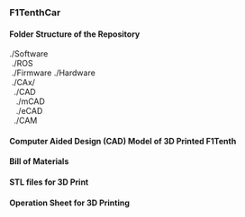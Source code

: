 ### F1TenthCar

#### Folder Structure of the Repository
./Software  
&nbsp;./ROS  
&nbsp;./Firmware
./Hardware  
&nbsp;./CAx/  
&nbsp;&nbsp;./CAD  
&nbsp;&nbsp;&nbsp;./mCAD  
&nbsp;&nbsp;&nbsp;./eCAD  
&nbsp;&nbsp;./CAM  

#### Computer Aided Design (CAD) Model of 3D Printed F1Tenth

#### Bill of Materials

#### STL files for 3D Print

#### Operation Sheet for 3D Printing

